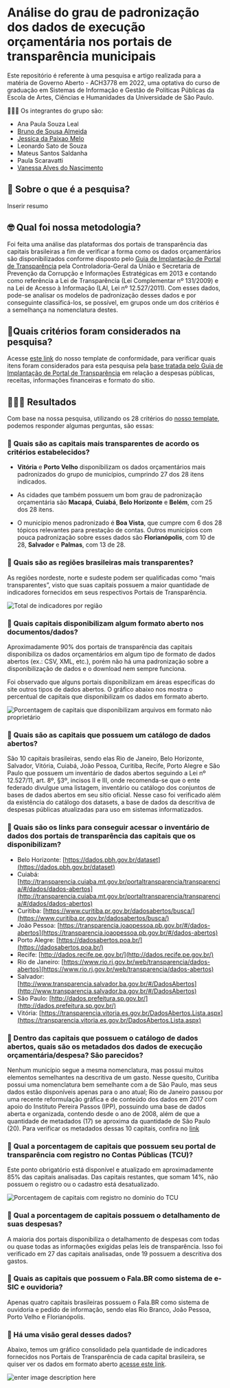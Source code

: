 
# Análise do grau de padronização dos dados de execução orçamentária nos portais de transparência municipais

Este repositório é referente à uma pesquisa e artigo realizada para a matéria de Governo Aberto - ACH3778 em 2022, uma optativa do curso de graduação em Sistemas de Informação e Gestão de Políticas Públicas da Escola de Artes, Ciências e Humanidades da Universidade de São Paulo. 

👩🏻‍🎓 Os integrantes do grupo são:
- Ana Paula Souza Leal
- [Bruno de Sousa Almeida](https://github.com/balmeida486)
- [Jessica da Paixao Melo](https://github.com/jessmelo)
- Leonardo Sato de Souza
- Mateus Santos Saldanha
- Paula Scaravatti
- [Vanessa Alves do Nascimento](https://github.com/vanessa-nascimento)

## 🚀 Sobre o que é a pesquisa?
Inserir resumo

## 🤓 Qual foi nossa metodologia?

Foi feita uma análise das plataformas dos portais de transparência das capitais brasileiras a fim de verificar a forma como os dados orçamentários são disponibilizados conforme disposto pelo [Guia de Implantação de Portal de Transparência](https://github.com/balmeida486/Governo_Aberto/blob/42ad447dc01f8b7e50378dd92067e73598c89454/Guias%20Recomendados/Guia_Portal_Transparencia_CGU_2013.pdf) pela Controladoria-Geral da União e Secretaria de Prevenção da Corrupção e Informações Estratégicas em 2013 e contando como referência a Lei de Transparência (Lei Complementar nº 131/2009) e na Lei de Acesso à Informação (LAI, Lei nº 12.527/2011). Com esses dados, pode-se analisar os modelos de padronização desses dados e por conseguinte classificá-los, se possível, em grupos onde um dos critérios é a semelhança na nomenclatura destes.

## 📍Quais critérios foram considerados na pesquisa?

Acesse [este link](https://github.com/balmeida486/Governo_Aberto/blob/42ad447dc01f8b7e50378dd92067e73598c89454/Template_Analise_Capitais.csv) do nosso template de conformidade, para verificar quais itens foram considerados para esta pesquisa pela [base tratada pelo Guia de Implantação de Portal de Transparência](https://github.com/balmeida486/Governo_Aberto/blob/42ad447dc01f8b7e50378dd92067e73598c89454/Recomenda%C3%A7%C3%B5es_CGU_Despesas_Orcamentos_Portal_Transparencia.csv)
 em relação a despesas públicas, receitas, informações financeiras e formato do sítio.


## 👩🏻‍💻 Resultados
Com base na nossa pesquisa, utilizando os 28 critérios do [nosso template](https://github.com/balmeida486/Governo_Aberto/blob/3b3c33c370d65c4c145a34d451f5182a292eed79/Template_Analise_Capitais.csv), podemos responder algumas perguntas, são essas:


### 🧐 Quais são as capitais mais transparentes de acordo os critérios estabelecidos?

- **Vitória** e **Porto Velho** disponibilizam os dados orçamentários mais padronizados do grupo de municípios, cumprindo 27 dos 28 itens indicados. 

- As cidades que também possuem um bom grau de padronização orçamentária são **Macapá**, **Cuiabá**, **Belo Horizonte** e **Belém**, com 25 dos 28 itens.

- O município menos padronizado é **Boa Vista**, que cumpre com 6 dos 28 tópicos relevantes para prestação de contas. Outros municípios com pouca padronização sobre esses dados são **Florianópolis**, com 10 de 28, **Salvador** e **Palmas**, com 13 de 28.


### 🧐 Quais são as regiões brasileiras mais transparentes?

As regiões nordeste, norte e sudeste podem ser qualificadas como “mais transparentes”, visto que suas capitais possuem a maior quantidade de indicadores fornecidos em seus respectivos Portais de Transparência.

![Total de indicadores por região](https://github.com/balmeida486/Governo_Aberto/blob/3b3c33c370d65c4c145a34d451f5182a292eed79/Gr%C3%A1ficos%20das%20an%C3%A1lises%20obtidas/Total%20de%20indicadores%20por%20regi%C3%A3o.svg)

### 🧐 Quais capitais disponibilizam algum formato aberto nos documentos/dados?

Aproximadamente 90% dos portais de transparência das capitais disponibiliza os dados orçamentários em algum tipo de formato de dados abertos (ex.: CSV, XML, etc.), porém não há uma padronização sobre a disponibilização de dados e o download nem sempre funciona. 

Foi observado que alguns portais disponibilizam em áreas específicas do site outros tipos de dados abertos. O gráfico abaixo nos mostra o percentual de capitais que disponibilizam os dados em formato aberto.

![Porcentagem de capitais que disponibilizam arquivos em formato não proprietário](https://github.com/balmeida486/Governo_Aberto/blob/3b3c33c370d65c4c145a34d451f5182a292eed79/Gr%C3%A1ficos%20das%20an%C3%A1lises%20obtidas/Porcentagem%20de%20capitais%20que%20disponibilizam%20arquivos%20em%20formato%20n%C3%A3o%20propriet%C3%A1rio.svg)

### 🧐 Quais são as capitais que possuem um catálogo de dados abertos?

São 10 capitais brasileiras, sendo elas Rio de Janeiro, Belo Horizonte, Salvador, Vitória, Cuiabá, João Pessoa, Curitiba, Recife, Porto Alegre e São Paulo que possuem um inventário de dados abertos seguindo a Lei nº 12.527/11, art. 8º, §3º, incisos II e III, onde recomenda-se que o ente federado divulgue uma listagem, inventário ou catálogo dos conjuntos de bases de dados abertos em seu sítio oficial. Nesse caso foi verificado além da existência do catálogo dos datasets, a base de dados da descritiva de despesas públicas atualizadas para uso em sistemas informatizados.

### 🧐 Quais são os links para conseguir acessar o inventário de dados dos portais de transparência das capitais que os disponibilizam?

- Belo Horizonte: [https://dados.pbh.gov.br/dataset](https://dados.pbh.gov.br/dataset)
- Cuiabá: [http://transparencia.cuiaba.mt.gov.br/portaltransparencia/transparencia/#/dados/dados-abertos](http://transparencia.cuiaba.mt.gov.br/portaltransparencia/transparencia/#/dados/dados-abertos)
- Curitiba: [https://www.curitiba.pr.gov.br/dadosabertos/busca/](https://www.curitiba.pr.gov.br/dadosabertos/busca/)
- João Pessoa: [https://transparencia.joaopessoa.pb.gov.br/#/dados-abertos](https://transparencia.joaopessoa.pb.gov.br/#/dados-abertos)
- Porto Alegre: [https://dadosabertos.poa.br/](https://dadosabertos.poa.br/)
- Recife: [http://dados.recife.pe.gov.br/](http://dados.recife.pe.gov.br/)
- Rio de Janeiro: [https://www.rio.rj.gov.br/web/transparencia/dados-abertos](https://www.rio.rj.gov.br/web/transparencia/dados-abertos)
- Salvador: [http://www.transparencia.salvador.ba.gov.br/#/DadosAbertos](http://www.transparencia.salvador.ba.gov.br/#/DadosAbertos)
- São Paulo: [http://dados.prefeitura.sp.gov.br/](http://dados.prefeitura.sp.gov.br/)
- Vitória: [https://transparencia.vitoria.es.gov.br/DadosAbertos.Lista.aspx](https://transparencia.vitoria.es.gov.br/DadosAbertos.Lista.aspx)

### 🧐 Dentro das capitais que possuem o catálogo de dados abertos, quais são os metadados dos dados de execução orçamentária/despesa? São parecidos?

Nenhum município segue a mesma nomenclatura, mas possui muitos elementos semelhantes na descritiva de um gasto. Nesse quesito, Curitiba possui uma nomenclatura bem semelhante com a de São Paulo, mas seus dados estão disponíveis apenas para o ano atual; Rio de Janeiro passou por uma recente reformulação gráfica e de conteúdo dos dados em 2017 com apoio do Instituto Pereira Passos (IPP), possuindo uma base de dados aberta e organizada, contendo desde o ano de 2008, além de que a quantidade de metadados (17) se aproxima da quantidade de São Paulo (20). Para verificar os metadados dessas 10 capitais, confira no [link](https://github.com/balmeida486/grau-padronizacao-orcamento-publico-governo-aberto/blob/main/metadados_capitais.csv)

### 🧐 Qual a porcentagem de capitais  que possuem seu portal de transparência com registro no Contas Públicas (TCU)?

Este ponto obrigatório está disponível e atualizado em aproximadamente 85% das capitais analisadas. Das capitais restantes, que somam 14%, não possuem o registro ou o cadastro está desatualizado.

![Porcentagem de capitais com registro no domínio do TCU](https://github.com/balmeida486/Governo_Aberto/blob/3b3c33c370d65c4c145a34d451f5182a292eed79/Gr%C3%A1ficos%20das%20an%C3%A1lises%20obtidas/Porcentagem%20com%20registro%20no%20dom%C3%ADnio%20do%20TCU.svg)


### 🧐 Qual a porcentagem de capitais possuem o detalhamento de suas despesas?

A maioria dos portais disponibiliza o detalhamento de despesas com todas ou quase todas as informações exigidas pelas leis de transparência. Isso foi verificado em 27 das capitais analisadas, onde 19 possuem a descritiva dos gastos.

### 🧐 Quais as capitais que possuem o Fala.BR como sistema de e-SIC e ouvidoria?

Apenas quatro capitais brasileiras possuem o Fala.BR como sistema de ouvidoria e pedido de informação, sendo elas Rio Branco, João Pessoa, Porto Velho e Florianópolis.


### 🧐 Há uma visão geral desses dados?

Abaixo, temos um gráfico consolidado pela quantidade de indicadores fornecidos nos Portais de Transparência de cada capital brasileira, se quiser ver os dados em formato aberto [acesse este link](https://github.com/balmeida486/Governo_Aberto/blob/3b3c33c370d65c4c145a34d451f5182a292eed79/Analise_Capitais.csv).

![enter image description here](https://github.com/balmeida486/Governo_Aberto/blob/3b3c33c370d65c4c145a34d451f5182a292eed79/Gr%C3%A1ficos%20das%20an%C3%A1lises%20obtidas/Indicadores%20por%20capital.svg)
